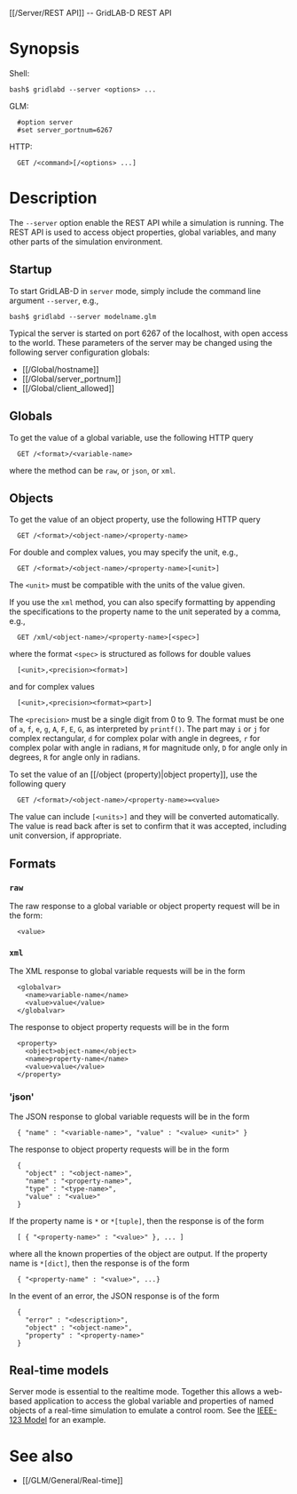 [[/Server/REST API]] -- GridLAB-D REST API

# Synopsis

Shell:

~~~
bash$ gridlabd --server <options> ...
~~~

GLM:

~~~
  #option server
  #set server_portnum=6267
~~~

HTTP:

~~~
  GET /<command>[/<options> ...]
~~~

# Description

The `--server` option enable the REST API while a simulation is running.  The REST API is used to access object properties, global variables, and many other parts of the simulation environment.

## Startup

To start GridLAB-D in `server` mode, simply include the command line argument `--server`, e.g.,

~~~
bash$ gridlabd --server modelname.glm
~~~

Typical the server is started on port 6267 of the localhost, with open access to the world.  These parameters of the server may be changed using the following server configuration globals:

* [[/Global/hostname]]
* [[/Global/server_portnum]]
* [[/Global/client_allowed]]

## Globals

To get the value of a global variable, use the following HTTP query

~~~
  GET /<format>/<variable-name>
~~~

where the method can be `raw`, or `json`, or `xml`. 

## Objects

To get the value of an object property, use the following HTTP query

~~~
  GET /<format>/<object-name>/<property-name>
~~~

For double and complex values, you may specify the unit, e.g.,

~~~
  GET /<format>/<object-name>/<property-name>[<unit>]
~~~

The `<unit>` must be compatible with the units of the value given.  

If you use the `xml` method, you can also specify formatting by appending the specifications to the property name to the unit seperated by a comma, e.g.,

~~~
  GET /xml/<object-name>/<property-name>[<spec>]
~~~

where the format `<spec>` is structured as follows for double values

~~~
  [<unit>,<precision><format>]
~~~

and for complex values

~~~
  [<unit>,<precision><format><part>]
~~~

The `<precision>` must be a single digit from 0 to 9.  The format must be one of `a`, `f`, `e`, `g`, `A`, `F`, `E`, `G`, as interpreted by `printf()`.  The part may `i` or `j` for complex rectangular, `d` for complex polar with angle in degrees, `r` for complex polar with angle in radians, `M` for magnitude only, `D` for angle only in degrees, `R` for angle only in radians.

To set the value of an [[/object (property)|object property]], use the following query

~~~
  GET /<format>/<object-name>/<property-name>=<value>
~~~

The value can include `[<units>]` and they will be converted automatically.  The value is read back after is set to confirm that it was accepted, including unit conversion, if appropriate.

## Formats

### `raw`

The raw response to a global variable or object property request will be in the form:

~~~
  <value>
~~~

### `xml`

The XML response to global variable requests will be in the form

~~~
  <globalvar>
    <name>variable-name</name>
    <value>value</value>
  </globalvar>
~~~

The response to object property requests will be in the form

~~~
  <property>
    <object>object-name</object>
    <name>property-name</name>
    <value>value</value>
  </property>
~~~

### 'json'

The JSON response to global variable requests will be in the form

~~~
  { "name" : "<variable-name>", "value" : "<value> <unit>" }
~~~

The response to object property requests will be in the form

~~~
  { 
    "object" : "<object-name>", 
    "name" : "<property-name>", 
    "type" : "<type-name>", 
    "value" : "<value>"
  }
~~~

If the property name is `*` or `*[tuple]`, then the response is of the form

~~~
  [ { "<property-name>" : "<value>" }, ... ]
~~~

where all the known properties of the object are output.
If the property name is `*[dict]`, then the response is of the form

~~~
  { "<property-name" : "<value>", ...}
~~~

In the event of an error, the JSON response is of the form

~~~
  { 
    "error" : "<description>", 
    "object" : "<object-name>", 
    "property" : "<property-name>"
  }
~~~

## Real-time models

Server mode is essential to the realtime mode. Together this allows a web-based application to access the global variable and properties of named objects of a real-time simulation to emulate a control room.  See the [IEEE-123 Model](https://github.com/hipas/gridlabd-models/tree/master/ieee123) for an example.

# See also

* [[/GLM/General/Real-time]]
